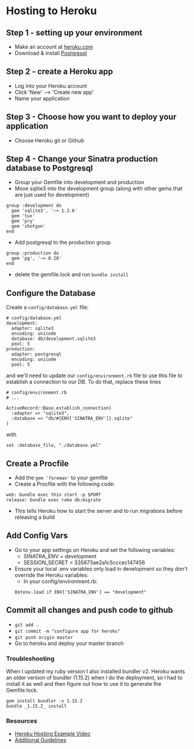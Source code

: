 # Hosting to Heroku

## Step 1 - setting up your environment
- Make an account at [heroku.com](https://www.heroku.com/)
- Download & install [Postgresql](https://www.postgresql.org/)

## Step 2 - create a Heroku app
- Log into your Heroku account
- Click 'New'  --> 'Create new app'
- Name your application

## Step 3 - Choose how you want to deploy your application
- Choose Heroku git or Github

## Step 4 - Change your Sinatra production database to Postgresql
- Group your Gemfile into development and production
- Move sqlite3 into the development group (along with other gems that are just used for development)

```
group :development do
  gem 'sqlite3', '~> 1.3.6'
  gem 'tux'
  gem 'pry'
  gem 'shotgun'
end
```

- Add postgresql to the production group

```
group :production do
  gem 'pg', '~> 0.20'
end
```

- delete the gemfile.lock and run `bundle install`

## Configure the Database
Create a `config/database.yml` file:

```
# config/database.yml
development:
  adapter: sqlite3
  encoding: unicode
  database: db/development.sqlite3
  pool: 5
production:
  adapter: postgresql
  encoding: unicode
  pool: 5
```

and we'll need to update our `config/environment.rb` file to use this file to establish a connection to our DB. To do that, replace these lines
```
# config/environment.rb
# ...

ActiveRecord::Base.establish_connection(
  :adapter => "sqlite3",
  :database => "db/#{ENV['SINATRA_ENV']}.sqlite"
)
```
with
```
set :database_file, "./database.yml"
```

## Create a Procfile
- Add the `gem 'foreman'` to your gemfile
- Create a Procfile with the following code:
```
web: bundle exec thin start -p $PORT
release: bundle exec rake db:migrate
```
- This tells Heroku how to start the server and to run migrations before releasing a build

## Add Config Vars
- Go to your app settings on Heroku and set the following variables:
    - SINATRA_ENV = development
    - SESSION_SECRET = 335673ae2a1c5cccec147456
- Ensure your local .env variables only load in development so they don't override the Heroku variables:
    - In your config/environment.rb:
    ```
    Dotenv.load if ENV['SINATRA_ENV'] == "development"
    ```
## Commit all changes and push code to github
- `git add . `
- `git commit -m "configure app for heroku"`
- `git push origin master`
- Go to heroku and deploy your master branch


### Troubleshooting
When I updated my ruby version I also installed bundler v2. Heroku wants an older version of bundler (1.15.2) when I do the deployment, so I had to install it as well and then figure out how to use it to generate the Gemfile.lock.

```
gem install bundler -v 1.15.2
bundle _1.15.2_ install
```

### Resources
- [Heroku Hosting Example Video](https://www.youtube.com/watch?v=wzUumUGNEPQ&feature=youtu.be)
- [Additional Guidelines](https://github.com/DakotaLMartinez/sinatra-heroku-demo/blob/master/README.md)
